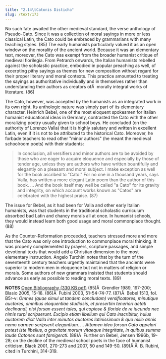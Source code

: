 ```yaml
---
title: "2.14\tCatonis Disticha"
slug: /text/173
---
```

No such fate awaited the other medieval standard, the verse anthology of Pseudo-Cato. Since it was a collection of moral sayings in more or less classical Latin, the Cato could be embraced by grammarians with many teaching styles. (85) The early humanists particularly valued it as an open window on the morality of the ancient world. Because it was an elementary text, moreover, the Cato was exempt from the broader humanist critique of medieval florilegia. From Petrarch onwards, the Italian humanists rebelled against the scholastic practice, embodied in popular preaching as well, of excerpting pithy sayings as themes for new composition without regard for their proper literary and moral contexts. This practice amounted to treating the sayings as authoritative individually and in themselves rather than understanding their authors as creators ofÂ  morally integral works of literature. (86)

The Cato, however, was accepted by the humanists as an integrated work in its own right. Its anthologic nature was simply part of its elementary character. Heinrich Bebel, one of the most eloquent spokesmen for Italian humanist educational ideas in Germany, contrasted the Cato with the other moralizing poetry usually given to school boys. He concluded (on the authority of Lorenzo Valla) that it is highly salutary and written in excellent Latin, even if it is not to be attributed to the historical Cato. Moreover, he forbade teachers to read other "minor authors" (he meant the medieval schoolroom poets) with their students:
<blockquote>In conclusion, all versifiers and minor authors are to be avoided by those who are eager to acquire eloquence and especially by those of tender age, unless they are authors who have written bountifully and elegantly on a pleasant and moral subject. I make exception as well for the book ascribed to "Cato." For no one in a thousand years, says Valla, has written a more elegant Latin poem than the author of this book. ... And the book itself may well be called "a Cato" for its gravity and integrity, on which account works known as "Catos" are celebrated with the highest praise. (87)</blockquote>
The issue for Bebel, as it had been for Valla and other early Italian humanists, was that students in the traditional scholastic curriculum absorbed bad Latin and chancy morals all at once. In humanist schools, they would instead learn both good usage and moral commonplace thought. (88)

As the Counter-Reformation proceeded, teachers stressed more and more that the Cato was only one introduction to commonplace moral thinking. It was properly complemented by prayers, scripture passages, and simple devotional texts that would add a Christian dimension to the most elementary instruction. Angelo Turchini notes that by the turn of the seventeenth century teachers urgently maintained that the ancients were superior to modern men in eloquence but not in matters of religion or morals. Some authors of new grammars insisted that students should advance as early as possible to reading moral texts. (89)

<strong>NOTES</strong>
<a href="http://www.humanismforsale.org/bibliography.pdf" target="new">Open Bibliography (330 KB pdf)</a>
(85)Â  Grendler 1989, 197-200; Blasio 2005, 15-18.
(86)Â  Fubini 2003, 51-54-74-77.
(87)Â  Bebel 1513, fol. B5r-v: <em>Omnes (quae simul ut tandem concludam) versificatores, minutique auctores, omnibus eloquentiae studiosis, et presertim teneriori aetati declinandi, nisi forsan essent tales, qui copiose &amp; floride de re iucunda nec nimis turpi scripserunt. Excipio etiam libellum qui Cato inscribitur, huius auctorem dicit Valla inter minutos auctores latinissimum &amp; quo mille annis nemo carmen scripserit elegantium. ... Attamen ideo forsan Cato appelari potest iste libellus, a gravitate morum vitaeque integritate, in quibus summa laude Catones sunt famigerati.</em>
(88)Â  Further on Bebel, Jensen 1996b, 19-28; on the decline of the medieval school poets in the face of humanist criticism, Black 2001, 270-273 and 2007, 50 and 149-50.
(89)Â Â  B. Rubini, cited in Turchini, 314-319.
